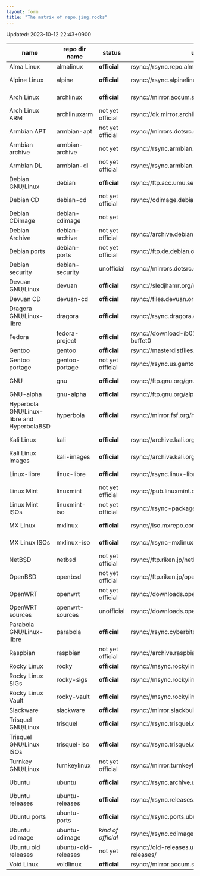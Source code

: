 ```yaml
---
layout: form
title: "The matrix of repo.jing.rocks"
---
```

Updated: 2023-10-12 22:43+0900

| name                                       | repo dir name       | status             | upstream                                               | sync frequency | health monitor                                                           | mirror list                                                             |
|--------------------------------------------|---------------------|--------------------|--------------------------------------------------------|----------------|--------------------------------------------------------------------------|-------------------------------------------------------------------------|
| Alma Linux                                 | almalinux           | **official**       | rsync://rsync.repo.almalinux.org/almalinux/            | every 2 hr     |                                                                          | https://mirrors.almalinux.org                                           |
| Alpine Linux                               | alpine              | **official**       | rsync://rsync.alpinelinux.org/alpine                   | every 20 min   |                                                                          | https://mirrors.alpinelinux.org/                                        |
| Arch Linux                                 | archlinux           | **official**       | rsync://mirror.accum.se/mirror/archlinux/              | every 10 min   | https://archlinux.org/mirrors/jing.rocks/                                | https://archlinux.org/mirrors/                                          |
| Arch Linux ARM                             | archlinuxarm        | not yet official   | rsync://dk.mirror.archlinuxarm.org/archlinuxarm/       | every 6 hr     |                                                                          | https://www.archlinuxarm.org/about/mirrors                              |
| Armbian APT                                | armbian-apt         | not yet official   | rsync://mirrors.dotsrc.org/armbian-apt                 | every 4 hr     |                                                                          | https://github.com/armbian/mirror                                       |
| Armbian archive                            | armbian-archive     | not yet            | rsync://rsync.armbian.com/archive                      |                |                                                                          | https://github.com/armbian/mirror                                       |
| Armbian DL                                 | armbian-dl          | not yet official   | rsync://rsync.armbian.com/dl                           | every 4 hr     |                                                                          | https://github.com/armbian/mirror                                       |
| Debian GNU/Linux                           | debian              | **official**       | rsync://ftp.acc.umu.se/debian                          | every 20 min   | https://mirror-master.debian.org/status/mirror-info/repo.jing.rocks.html | https://www.debian.org/mirror/list                                      |
| Debian CD                                  | debian-cd           | not yet official   | rsync://cdimage.debian.org/debian-cd                   | push           |                                                                          | https://www.debian.org/CD/http-ftp/#mirrors                             |
| Debian CDimage                             | debian-cdimage      | not yet            |                                                        |                |                                                                          |                                                                         |
| Debian Archive                             | debian-archive      | not yet official   | rsync://archive.debian.org/debian-archive/             | every 12 hr    |                                                                          | https://www.debian.org/distrib/archive                                  |
| Debian ports                               | debian-ports        | not yet official   | rsync://ftp.de.debian.org/debian-ports/                | every 6 hr     |                                                                          | https://www.ports.debian.org/mirrors                                    |
| Debian security                            | debian-security     | unofficial         | rsync://mirrors.dotsrc.org/debian-security/            | every 2 hr     |                                                                          |                                                                         |
| Devuan GNU/Linux                           | devuan              | **official**       | rsync://sledjhamr.org/devuan                           | every 30 min   | https://sledjhamr.org/apt-panopticon/results/Report-web.html             | https://repo.jing.rocks/devuan/mirror_list.txt                          |
| Devuan CD                                  | devuan-cd           | **official**       | rsync://files.devuan.org/devuan/                       | every 6 hr     |                                                                          | https://www.devuan.org/get-devuan                                       |
| Dragora GNU/Linux-libre                    | dragora             | **official**       | rsync://rsync.dragora.org/dragora                      | every 12 hr    |                                                                          | https://www.dragora.org/en/mirrors.html                                 |
| Fedora                                     | fedora-project      | **official**       | rsync://download-ib01.fedoraproject.org/fedora-buffet0 | every 10 min   |                                                                          | https://admin.fedoraproject.org/mirrormanager/mirrors                   |
| Gentoo                                     | gentoo              | **official**       | rsync://masterdistfiles.gentoo.org/gentoo              | every 4 hr     |                                                                          | https://www.gentoo.org/downloads/mirrors/                               |
| Gentoo portage                             | gentoo-portage      | not yet official   | rsync://rsync.us.gentoo.org/gentoo-portage             | every 30 min   |                                                                          | https://www.gentoo.org/support/rsync-mirrors/                           |
| GNU                                        | gnu                 | **official**       | rsync://ftp.gnu.org/gnu/                               | every 11 hr    | https://download.savannah.gnu.org/mirmon/allgnu/                         | https://www.gnu.org/prep/ftp.en.html                                    |
| GNU-alpha                                  | gnu-alpha           | **official**       | rsync://ftp.gnu.org/alpha/                             | every day      |                                                                          | https://www.gnu.org/prep/ftp.en.html                                    |
| Hyperbola GNU/Linux-libre and HyperbolaBSD | hyperbola           | **official**       | rsync://mirror.fsf.org/hyperbola                       | every 12 hr    | https://www.hyperbola.info/mirrors/repo.jing.rocks/                      | https://www.hyperbola.info/mirrors/                                     |
| Kali Linux                                 | kali                | **official**       | rsync://archive.kali.org/kali                          | push           | https://mirror-traces.kali.org/mirror-info/repo.jing.rocks.html          | https://mirror-traces.kali.org/                                         |
| Kali Linux images                          | kali-images         | **official**       | rsync://archive.kali.org/kali-images                   | every 12 hr    | https://mirror-traces.kali.org/mirror-info/repo.jing.rocks.html          | https://cdimage.kali.org/README.mirrorlist                              |
| Linux-libre                                | linux-libre         | **official**       | rsync://rsync.linux-libre.fsfla.org/linux-libre/       | every 12 hr    |                                                                          | https://www.fsfla.org/ikiwiki/selibre/linux-libre/index.en.html#mirrors |
| Linux Mint                                 | linuxmint           | not yet official   | rsync://pub.linuxmint.com/pub                          | every 8 hr     |                                                                          | https://linuxmint.com/mirrors.php                                       |
| Linux Mint ISOs                            | linuxmint-iso       | not yet official   | rsync://rsync-packages.linuxmint.com/packages          | every 12 hr    |                                                                          | https://linuxmint.com/mirrors.php                                       |
| MX Linux                                   | mxlinux             | **official**       | rsync://iso.mxrepo.com/workspace                       | every 12 hr    |                                                                          | http://rsync-mxlinux.org/mirmon/packages.html                           |
| MX Linux ISOs                              | mxlinux-iso         | **official**       | rsync://rsync-mxlinux.org/MX-Linux                     | every 12 hr    |                                                                          | http://rsync-mxlinux.org/mirmon/                                        |
| NetBSD                                     | netbsd              | not yet official   | rsync://ftp.riken.jp/netbsd/                           | every 1 hr     |                                                                          | http://www.netbsd.org/mirrors/                                          |
| OpenBSD                                    | openbsd             | not yet official   | rsync://ftp.riken.jp/openbsd/                          | every 1 hr     |                                                                          | https://www.openbsd.org/ftp.html                                        |
| OpenWRT                                    | openwrt             | not yet official   | rsync://downloads.openwrt.org/downloads                | every 24 hr    |                                                                          | https://openwrt.org/downloads#mirrors                                   |
| OpenWRT sources                            | openwrt-sources     | unofficial         | rsync://downloads.openwrt.org/sources                  | every 24 hr    |                                                                          |                                                                         |
| Parabola GNU/Linux-libre                   | parabola            | **official**       | rsync://rsync.cyberbits.eu/parabola                    | every 20 min   | https://www.parabola.nu/mirrors/jing.rocks                               | https://www.parabola.nu/mirrors/                                        |
| Raspbian                                   | raspbian            | not yet official   | rsync://archive.raspbian.org/archive                   | every 4 hr     |                                                                          | https://www.raspbian.org/RaspbianMirrors                                |
| Rocky Linux                                | rocky               | **official**       | rsync://msync.rockylinux.org/rocky/mirror/pub/rocky    | every 2 hr     |                                                                          | https://mirrors.rockylinux.org/mirrormanager/mirrors                    |
| Rocky Linux SIGs                           | rocky-sigs          | **official**       | rsync://msync.rockylinux.org/rocky-sigs/               | every 2 hr     |                                                                          | https://mirrors.rockylinux.org/mirrormanager/mirrors                    |
| Rocky Linux Vault                          | rocky-vault         | **official**       | rsync://msync.rockylinux.org/rocky-vault/              | every 8 hr     |                                                                          | https://mirrors.rockylinux.org/mirrormanager/mirrors                    |
| Slackware                                  | slackware           | **official**       | rsync://mirror.slackbuilds.org/slackware/              | every 8 hr     |                                                                          | https://mirrors.slackware.com/mirrorlist/                               |
| Trisquel GNU/Linux                         | trisquel            | **official**       | rsync://rsync.trisquel.org/trisquel.packages/          | every 2 hr     |                                                                          | https://trisquel.info/en/wiki/mirroring-trisquel                        |
| Trisquel GNU/Linux ISOs                    | trisquel-iso        | **official**       | rsync://rsync.trisquel.org/trisquel.iso/               | every 6 hr     |                                                                          | https://trisquel.info/en/wiki/mirroring-trisquel                        |
| Turnkey GNU/Linux                          | turnkeylinux        | not yet official   | rsync://mirror.turnkeylinux.org/turnkeylinux/          | every 1 hr     |                                                                          | https://www.turnkeylinux.org/mirrors                                    |
| Ubuntu                                     | ubuntu              | **official**       | rsync://rsync.archive.ubuntu.com/ubuntu                | every 6 hr     | https://launchpad.net/ubuntu/+mirror/repo.jing.rocks-archive             | https://launchpad.net/ubuntu/+archivemirrors                            |
| Ubuntu releases                            | ubuntu-releases     | **official**       | rsync://rsync.releases.ubuntu.com/releases             | every 4 hr     | https://launchpad.net/ubuntu/+mirror/repo.jing.rocks-ubuntu-releases     | https://launchpad.net/ubuntu/+cdmirrors                                 |
| Ubuntu ports                               | ubuntu-ports        | **official**       | rsync://rsync.ports.ubuntu.com/ubuntu-ports            | every 6 hr     | https://launchpad.net/ubuntu/+mirror/repo.jing.rocks-ubuntu-ports        | https://launchpad.net/ubuntu/+archivemirrors                            |
| Ubuntu cdimage                             | ubuntu-cdimage      | *kind of official* | rsync://rsync.cdimage.ubuntu.com/cdimage               | every day      | https://launchpad.net/ubuntu/+mirror/repo.jing.rocks-ubuntu-cdimage      |                                                                         |
| Ubuntu old releases                        | ubuntu-old-releases | not yet            | rsync://old-releases.ubuntu.com/ubuntu-old-releases/   | every week     |                                                                          |                                                                         |
| Void Linux                                 | voidlinux           | **official**       | rsync://mirror.accum.se/mirror/voidlinux/              | every 2 hr     |                                                                          | https://docs.voidlinux.org/xbps/repositories/mirrors/index.html         |
